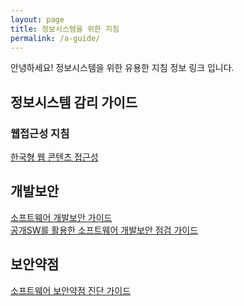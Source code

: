 ```yaml
---
layout: page
title: 정보시스템을 위한 지침
permalink: /a-guide/
---
```


안녕하세요! 정보시스템을 위한 유용한 지침 정보 링크 입니다.  

## 정보시스템 감리 가이드

### 웹접근성 지침
[한국형 웹 콘텐츠 접근성](https://www.wa.or.kr/board/view.asp?sn=22592&page=1&search=&SearchString=&BoardID=0004&cate=)  

## 개발보안
[소프트웨어 개발보안 가이드](https://www.kisa.or.kr/2060204/form?postSeq=5&lang_type=KO&page=1)  
[공개SW를 활용한 소프트웨어 개발보안 점검 가이드](https://www.kisa.or.kr/skin/doc.html?fn=20220104_2030303_10.pdf&rs=/result/2022-01/)  
## 보안약점
[소프트웨어 보안약점 진단 가이드](https://www.kisa.or.kr/2060204/form?postSeq=9&lang_type=KO&page=1)  





